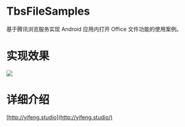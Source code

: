# TbsFileSamples
基于腾讯浏览服务实现 Android 应用内打开 Office 文件功能的使用案例。

# 实现效果
<img src="samples.gif"></img>

# 详细介绍
[http://yifeng.studio](http://yifeng.studio/)


